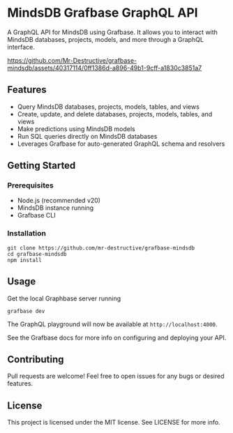 # MindsDB Grafbase GraphQL API

A GraphQL API for MindsDB using Grafbase. It allows you to interact with MindsDB databases, projects, models, and more through a GraphQL interface.


https://github.com/Mr-Destructive/grafbase-mindsdb/assets/40317114/0ff1386d-a896-49b1-9cff-a1830c3851a7


## Features

- Query MindsDB databases, projects, models, tables, and views
- Create, update, and delete databases, projects, models, tables, and views
- Make predictions using MindsDB models
- Run SQL queries directly on MindsDB databases
- Leverages Grafbase for auto-generated GraphQL schema and resolvers

## Getting Started

### Prerequisites

- Node.js (recommended v20)
- MindsDB instance running
- Grafbase CLI

### Installation

```
git clone https://github.com/mr-destructive/grafbase-mindsdb
cd grafbase-mindsdb
npm install
```

## Usage

Get the local Graphbase server running

```
grafbase dev
```

The GraphQL playground will now be available at `http://localhost:4000`.

See the Grafbase docs for more info on configuring and deploying your API.

## Contributing

Pull requests are welcome! Feel free to open issues for any bugs or desired features.

## License

This project is licensed under the MIT license. See LICENSE for more info.
